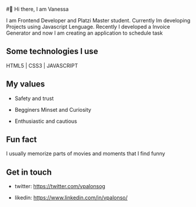#👋 Hi there, I am Vanessa

I am Frontend Developer and Platzi Master student.  Currently Im developing Projects using Javascript Lenguage. Recently I developed a Invoice Generator and now I am creating an application to schedule task


## Some technologies I use
HTML5 | CSS3 | JAVASCRIPT

## My values

- Safety and trust

- Begginers Minset and Curiosity

- Enthusiastic and cautious

## Fun fact 
I usually memorize parts of movies and moments that I find funny


## Get in touch

- twitter: https://twitter.com/vpalonsog

- likedin: https://www.linkedin.com/in/vpalonso/

